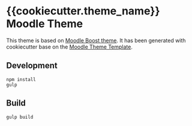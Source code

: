# {{cookiecutter.theme_name}} Moodle Theme
This theme is based on [Moodle Boost theme](https://docs.moodle.org/32/en/Boost_theme).
It has been generated with cookiecutter base on the [Moodle Theme Template](https://github.com/liip-elearning/moodle-theme-template).

## Development

    npm install
    gulp

## Build

    gulp build
